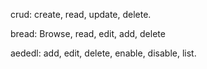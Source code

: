crud:
    create, read, update, delete.

bread:
    Browse, read, edit, add, delete

aededl:
    add, edit, delete, enable, disable, list.
